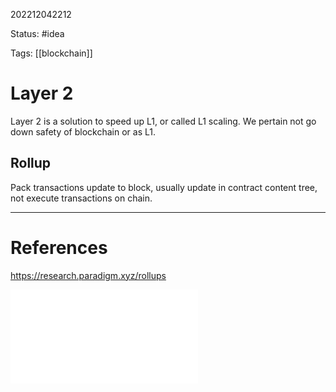 202212042212

Status: #idea

Tags: [[blockchain]]

# Layer 2

Layer 2 is a solution to speed up L1, or called L1 scaling. We pertain not go down safety of blockchain or as L1.

## Rollup

Pack transactions update to block, usually update in contract content tree, not execute transactions on chain. 

---
# References

https://research.paradigm.xyz/rollups

<iframe src="//player.bilibili.com/player.html?aid=903333532&bvid=BV1kP4y197vL&cid=911026471&page=1" scrolling="no" border="0" frameborder="no" framespacing="0" allowfullscreen="true"> </iframe>


